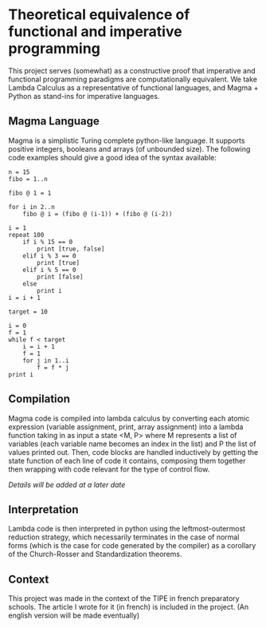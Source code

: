 # Theoretical equivalence of functional and imperative programming
This project serves (somewhat) as a constructive proof that imperative and functional programming paradigms are computationally equivalent.
We take Lambda Calculus as a representative of functional languages, and Magma + Python as stand-ins for imperative languages.

## Magma Language
Magma is a simplistic Turing complete python-like language. It supports positive integers, booleans and arrays (of unbounded size). The following code examples should give a good idea of the syntax available:
```
n = 15
fibo = 1..n

fibo @ 1 = 1

for i in 2..n
    fibo @ i = (fibo @ (i-1)) + (fibo @ (i-2))
```

```
i = 1
repeat 100
    if i % 15 == 0
        print [true, false]
    elif i % 3 == 0
        print [true]
    elif i % 5 == 0
        print [false]
    else
        print i
i = i + 1
```

```
target = 10

i = 0
f = 1
while f < target
    i = i + 1
    f = 1
    for j in 1..i
        f = f * j
print i
```

## Compilation
Magma code is compiled into lambda calculus by converting each atomic expression (variable assignment, print, array assignment) into a lambda function taking in as input a state <M, P> where M represents a list of variables (each variable name becomes an index in the list) and P the list of values printed out.
Then, code blocks are handled inductively by getting the state function of each line of code it contains, composing them together then wrapping with code relevant for the type of control flow.

*Details will be added at a later date*

## Interpretation
Lambda code is then interpreted in python using the leftmost-outermost reduction strategy, which necessarily terminates in the case of normal forms (which is the case for code generated by the compiler) as a corollary of the Church-Rosser and Standardization theorems.

## Context
This project was made in the context of the TIPE in french preparatory schools. The article I wrote for it (in french) is included in the project. (An english version will be made eventually)